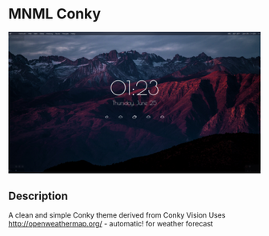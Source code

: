 # MNML Conky
![Preview](https://github.com/VaughnValle/demo/blob/master/preview.png)

## Description
A clean and simple Conky theme derived from Conky Vision
Uses http://openweathermap.org/ - automatic! for weather forecast

